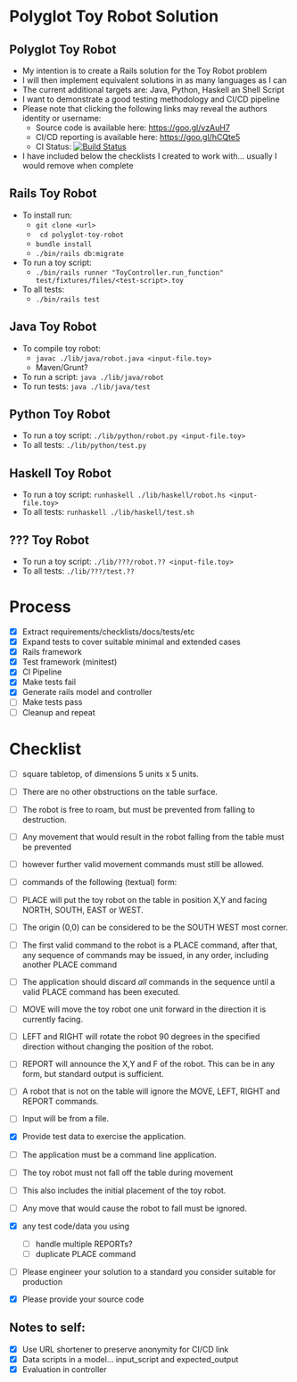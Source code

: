 # Polyglot Toy Robot Solution

## Polyglot Toy Robot
- My intention is to create a Rails solution for the Toy Robot problem
- I will then implement equivalent solutions in as many languages as I can
- The current additional targets are: Java, Python, Haskell an Shell Script
- I want to demonstrate a good testing methodology and CI/CD pipeline
- Please note that clicking the following links may reveal the authors identity or username:
  - Source code is available here: https://goo.gl/vzAuH7
  - CI/CD reporting is available here: https://goo.gl/hCQte5
  - CI Status: [![Build Status](https://goo.gl/jX5s68)](https://goo.gl/hCQte5)
- I have included below the checklists I created to work with... usually I would remove when complete

## Rails Toy Robot
- To install run:
  - ```git clone <url>```
  - ``` cd polyglot-toy-robot```
  - ```bundle install```
  - ```./bin/rails db:migrate```
- To run a toy script:
  - ```./bin/rails runner "ToyController.run_function" test/fixtures/files/<test-script>.toy```
- To all tests:
  - ```./bin/rails test```

## Java Toy Robot
- To compile toy robot:
  - ```javac ./lib/java/robot.java <input-file.toy>```
  - Maven/Grunt?
- To run a script: ```java ./lib/java/robot```
- To run tests: ```java ./lib/java/test```

## Python Toy Robot
- To run a toy script: ```./lib/python/robot.py <input-file.toy>```
- To all tests: ```./lib/python/test.py```

## Haskell Toy Robot
- To run a toy script: ```runhaskell ./lib/haskell/robot.hs <input-file.toy>```
- To all tests: ```runhaskell ./lib/haskell/test.sh```

## ??? Toy Robot
- To run a toy script: ```./lib/???/robot.?? <input-file.toy>```
- To all tests: ```./lib/???/test.??```

# Process
- [x] Extract requirements/checklists/docs/tests/etc
- [x] Expand tests to cover suitable minimal and extended cases
- [x] Rails framework
- [x] Test framework (minitest)
- [x] CI Pipeline
- [x] Make tests fail
- [x] Generate rails model and controller
- [ ] Make tests pass
- [ ] Cleanup and repeat

# Checklist
- [ ] square tabletop, of dimensions 5 units x 5 units.
- [ ] There are no other obstructions on the table surface.
- [ ] The robot is free to roam, but must be prevented from falling to destruction.
- [ ] Any movement that would result in the robot falling from the table must be prevented
- [ ] however further valid movement commands must still be allowed.

- [ ] commands of the following (textual) form:
- [ ] PLACE will put the toy robot on the table in position X,Y and facing NORTH, SOUTH, EAST or WEST.
- [ ] The origin (0,0) can be considered to be the SOUTH WEST most corner.
- [ ] The first valid command to the robot is a PLACE command, after that, any sequence of commands may be issued, in any order, including another PLACE command
- [ ] The application should discard _all_ commands in the sequence until a valid PLACE command has been executed.
- [ ] MOVE will move the toy robot one unit forward in the direction it is currently facing.
- [ ] LEFT and RIGHT will rotate the robot 90 degrees in the specified direction without changing the position of the robot.
- [ ] REPORT will announce the X,Y and F of the robot. This can be in any form, but standard output is sufficient.

- [ ] A robot that is not on the table will ignore the MOVE, LEFT, RIGHT and REPORT commands.
- [ ] Input will be from a file.
- [x] Provide test data to exercise the application.
- [ ] The application must be a command line application.

- [ ] The toy robot must not fall off the table during movement
- [ ] This also includes the initial placement of the toy robot.
- [ ] Any move that would cause the robot to fall must be ignored.

- [x] any test code/data you using
  - [ ] handle multiple REPORTs?
  - [ ] duplicate PLACE command
- [ ] Please engineer your solution to a standard you consider suitable for production
- [x] Please provide your source code


## Notes to self:
- [x] Use URL shortener to preserve anonymity for CI/CD link
- [x] Data scripts in a model... input_script and expected_output
- [x] Evaluation in controller
